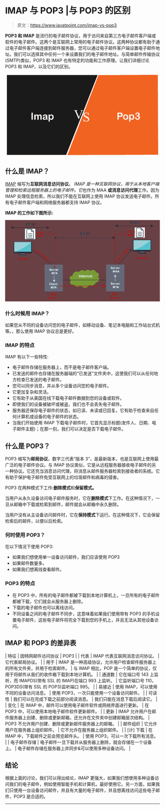 # IMAP 与 POP3 |与 POP3 的区别

> 原文：<https://www.javatpoint.com/imap-vs-pop3>

**POP3 和 IMAP** 是流行的电子邮件协议，用于访问来自第三方电子邮件客户端或软件的电子邮件。这两个是互联网上常用的电子邮件协议。这两种协议都有助于通过电子邮件客户端连接到邮件服务器，您可以通过电子邮件客户端设置电子邮件地址。我们可以选择其中任何一个来设置我们的电子邮件地址。与简单邮件传输协议(SMTP)类似，POP3 和 IMAP 也有特定的功能和工作原理。让我们详细讨论 POP3 和 IMAP，以及它们的区别。

![IMAP vs. POP3](img/9044cde9020b5f412ac3887c4f0ef7a9.png)

## 什么是 IMAP？

[IMAP](https://www.javatpoint.com/imap-protocol) 缩写为**互联网消息访问协议**。 *IMAP 是一种互联网协议，用于从本地客户端管理和检索远程服务器上的电子邮件。它*也作为 MAA **或消息访问代理**工作。因为 IMAP 处理信息检索，所以我们不能在互联网上使用 IMAP 协议发送电子邮件。所有电子邮件客户端和网络服务器都支持 IMAP 协议。

**IMAP 的工作如下图所示:**

![IMAP vs. POP3](img/36b35de803b8b4292c7d06a82ab1f639.png)

### 什么时候用 IMAP？

如果您从不同的设备访问您的电子邮件，如移动设备、笔记本电脑和工作站台式机等。，那么使用 IMAP 协议总是更好。

### IMAP 的特点

IMAP 有以下一些特性:

*   电子邮件存储在服务器上，而不是电子邮件客户端。
*   已发送的邮件也存储在服务器端的“已发送”文件夹中，这使我们可以从任何地方检查已发送的电子邮件。
*   您可以同步消息，并从多个设备访问您的电子邮件。
*   它更加复杂和灵活。
*   它有助于从美国在线下载电子邮件数据到您的设备或软件。
*   即使我们的设备被破坏或被盗，我们也不会丢失电子邮件。
*   服务器还保存电子邮件的状态，如已读、未读或已回复。它有助于检查来自任何计算机或设备的电子邮件的状态。
*   当我们开始使用 IMAP 下载电子邮件时，它首先显示标题(发件人、日期、电子邮件主题)；在那一刻，我们可以决定是否下载电子邮件。

## 什么是 POP3？

POP3 缩写为**邮局协议**，数字三代表“版本 3”，是最新版本，也是互联网上使用最广泛的电子邮件协议。与 IMAP 协议类似，它是从远程服务器接收电子邮件的另一种协议。它还充当消息访问代理，将消息从邮件服务器检索到接收者的系统。它有助于保护电子邮件免受互联网上的垃圾邮件和病毒的侵害。

POP3 在两种模式下工作:**删除模式**和**保留模式。**

当用户从永久设备访问电子邮件服务时，它在**删除模式**下工作。在这种情况下，一旦从邮箱中下载或检索到邮件，邮件就会从邮箱中永久删除。

当用户没有从主设备访问邮件时，它在**保持模式**下运行。在这种情况下，它会保留检索后的邮件，以便以后检索。

### 何时使用 POP3？

在以下情况下使用 POP3:

*   如果我们想使用单一设备访问邮件，我们应该使用 POP3
*   如果邮件数量多。
*   如果我们想离线查看邮件。

### POP3 的特点

*   在 POP3 中，所有的电子邮件都被下载到本地计算机上，一旦所有的电子邮件都被下载，它们就会从服务器上删除。
*   下载的电子邮件也可以离线访问。
*   不同设备之间的电子邮件不同步，这意味着如果我们使用带有 POP3 的手机设置电子邮件，这些电子邮件将完全下载到您的手机上，并且无法从其他设备访问。

## IMAP 和 POP3 的差异表

| 特征 | 因特网邮件访问协议 | POP3 |
| 代表 | IMAP 代表互联网消息访问协议。 | 它代表邮局协议。 |
| 用于 | IMAP 是一种高级协议，允许用户检查邮件服务器上的所有文件夹，并用于检索邮件。 | 与 IMAP 相比，POP 是一个简单的协议，仅用于将邮件从我们的收件箱下载到本地计算机。 |
| 通道数 | 它在端口号 143 上监听，而 IMAPDS(带有 SSL 的 IMAP)在端口 993 上监听。 | 它监听端口号 110，POP3DS(带有 SSL 的 POP3)监听端口 995。 |
| 易接近 | 使用 IMAP，可以使用不同的设备访问消息。 | 使用 POP3，一次只能使用一个设备访问邮件。 |
| 可读性 | 我们可以在完成下载之前部分阅读消息。 | 我们只能在消息下载后阅读它。 |
| 变化 | 在 IMAP 中，邮件可以使用电子邮件软件或网络界面进行更新。 | 在 POP3 中，可以使用本地电子邮件软件更新邮件。 |
| 更新 | IMAP 允许用户在邮件服务器上创建、删除或更新邮箱，还允许在文件夹中创建邮箱层次结构。 | POP3 不允许用户创建、删除或更新邮件服务器上的邮箱。 |
| 邮件组织 | 它允许用户在服务器上组织邮件。 | 它不允许在服务器上组织邮件。 |
| [计] 下载 | 在 IMAP 中，下载邮件之前会预览邮件头。 | 使用 POP3，可以一次下载所有消息。 |
| 电子邮件存储 | 电子邮件一旦下载并从服务器上删除，就会存储在一个设备上。 | 电子邮件存储在服务器上并同步&可以使用多种设备访问。 |

## 结论

根据上面的讨论，我们可以得出结论，IMAP 更强大，如果我们想使用多种设备访问我们的电子邮件，例如使用智能手机和计算机，最好使用它。另一方面，如果我们只使用一台设备访问邮件，并且有大量的电子邮件，并且想离线访问这些电子邮件，POP3 是合适的。

* * *